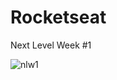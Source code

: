 # Rocketseat 
Next Level Week #1

![nlw1](https://user-images.githubusercontent.com/54422701/104110633-521ca080-52b8-11eb-8825-6d43fccda7b8.PNG)
